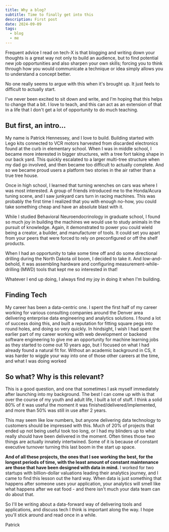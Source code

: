 ```yaml
---
title: Why a blog?
subtitle: Time to finally get into this
description: First post
date: 2024-09-09
tags:
  - blog
  - me
---
```


Frequent advice I read on tech-X is that blogging and writing down your thoughts is a great way not only to build an audience, but to find potential new job opportunities and also sharpen your own skills; forcing you to think through how you would communicate a technique or idea simply allows you to understand a concept better.

No one really seems to argue with this when it's brought up. It just feels to difficult to actually start.

I've never been excited to sit down and write, and I'm hoping that this helps to change that a bit. I love to teach, and this can act as an extension of that in a life that I don't get a lot of opportunity to do much teaching.
  
## But first, an intro...

My name is Patrick Hennessey, and I love to build. Building started with Lego kits connected to VCR motors harvested from discarded electronics found at the curb in elementary school. When I was in middle school, I became more interested in bigger structures, with a tree fort taking shape in our back yard. This quickly escalated to a larger multi-tree structure when my dad go involved, and then became too difficult to actually complete. And so we became proud users a platform two stories in the air rather than a true tree house.

Once in high school, I learned that turning wrenches on cars was where I was most interested. A group of friends introduced me to the Honda/Acura tuning scene, and I saw junkyard cars turn in racing machines. This was probably the first time I realized that you with enough no-how, you could take something cheap and have an absolute blast with it.

While I studied Behavioral Neuroendocrinology in graduate school, I found so much joy in building the machines we would use to study animals in the pursuit of knowledge. Again, it demonstrated to power you could wield being a creator, a builder, and manufacturer of tools. It could set you apart from your peers that were forced to rely on preconfigured or off the shelf products.

When I had an opportunity to take some time off and do some directional drilling during the North Dakota oil boom, I decided to take it. And low-and-behold, it was assembling hardware and configuring measurement-while-drilling (MWD) tools that kept me so interested in that! 

Whatever I end up doing, I always find my joy in doing it when I'm building.

## Finding Tech

My career has been a data-centric one. I spent the first half of my career working for various consulting companies around the Denver area delivering enterprise data engineering and analytics solutions. I found a lot of success doing this, and built a reputation for fitting square pegs into round holes, and doing so very quickly. In hindsight, I wish I had spent the earlier part of my career working with web development or backend software engineering to give me an opportunity for machine learning jobs as they started to come out 10 years ago, but I focused on what I had already found a natural fit for. Without an academic background in CS, it was harder to wiggle your way into one of those other careers at the time, and what I was doing worked

## So what? Why is this relevant?

This is a good question, and one that sometimes I ask myself immediately after launching into my background. The best I can come up with is that over the course of my youth and adult life, I built a lot of stuff. I think a solid 80% of it was useful the moment it was finished/delivered/implemented, and more than 50% was still in use after 2 years. 

This may seem like low numbers, but anyone delivering data technology to customers should be impressed with this. Much of 20% of projects that ended up not being useful took too long, or I had my blinders up to what really should have been delivered in the moment. Often times those two things are actually innately intertwined. Some of it is because of constant executive turnover turning this last boom in the start up space.

**And of all these projects, the ones that I see working the best, for the longest periods of time, with the least amount of constant maintenance are those that have been designed with data in mind.** I worked for two startups with billion-dollar valuations leading their analytics journey, and I came to find this lesson out the hard way. When data is just something that happens after someone uses your application, your analytics will smell like what happens after we eat food - and there isn't much your data team can do about that.

So I'll be writing about a data-forward way of delivering tools and applications, and discuss tech I think is important along the way. I hope you'll stick around and read once in a while.

Patrick